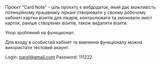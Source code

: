 Проєкт "Card Note" - ціль проєкту є вебдодаток, який дає можливість потенційному
працівнику ліркані створювати у своєму робочому кабінеті картки візитів для лікарів,
контролювати та змінювати зміст карток, раніше створених візитів, також видаляти візити.

Упор зроблений на функцыонал.

Для входу в особистий кабінет та вивчення функціоналу можна використати тестовий акаунт:

Login: parol@gmail.com
Password: 111222
